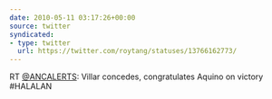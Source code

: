 ```yaml
---
date: 2010-05-11 03:17:26+00:00
source: twitter
syndicated:
- type: twitter
  url: https://twitter.com/roytang/statuses/13766162773/
---
```


RT [@ANCALERTS](https://twitter.com/ANCALERTS/): Villar concedes, congratulates Aquino on victory #HALALAN